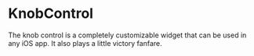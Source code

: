 # KnobControl
The knob control is a completely customizable widget that can be used in any iOS app. It also plays a little victory fanfare.
